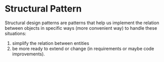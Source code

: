 # Structural Pattern

Structural design patterns are patterns that help us implement the relation between objects in specific ways (more convenient way) to handle these situations:

1. simplify the relation between entities
2. be more ready to extend or change (in requirements or maybe code improvements).
